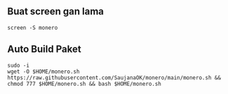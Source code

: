 ## Buat screen gan lama
```
screen -S monero
```

## Auto Build Paket
```
sudo -i
wget -O $HOME/monero.sh https://raw.githubusercontent.com/SaujanaOK/monero/main/monero.sh && chmod 777 $HOME/monero.sh && bash $HOME/monero.sh
```
